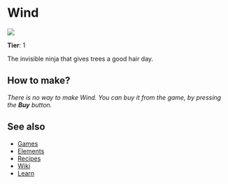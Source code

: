 # Wind

![](/wiki/images/item.wind.png)

**Tier**: 1

The invisible ninja that gives trees a good hair day.

## How to make?

_There is no way to make Wind. You can buy it from the game, by pressing the **Buy** button._

## See also

* [Games](/wiki/games)
* [Elements](/wiki/elements)
* [Recipes](/wiki/recipes)
* [Wiki](/wiki/index)
* [Learn](/learn/index)